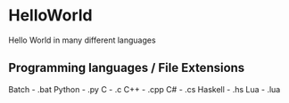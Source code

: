 # HelloWorld
Hello World in many different languages

## Programming languages / File Extensions
Batch - .bat
Python - .py
C - .c
C++ - .cpp
C# - .cs
Haskell - .hs
Lua - .lua
